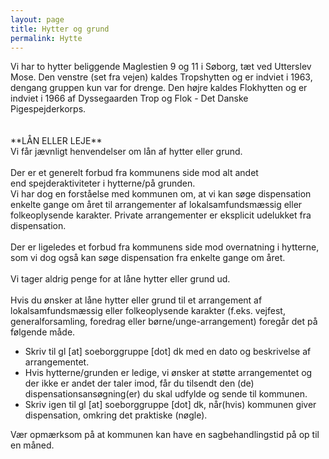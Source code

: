 ```yaml
---
layout: page
title: Hytter og grund
permalink: Hytte
---
```

<div>Vi har to hytter beliggende Maglestien 9 og 11 i Søborg, tæt ved Utterslev Mose. Den venstre (set fra vejen) kaldes Tropshytten og er indviet i 1963, dengang gruppen kun var for drenge. Den højre kaldes Flokhytten og er indviet i 1966 af Dyssegaarden Trop og Flok - Det Danske Pigespejderkorps.</div><div>&nbsp;</div><div>&nbsp;</div><div>**LÅN ELLER LEJE**</div><div>Vi får jævnligt henvendelser om lån af hytter eller grund.</div><div>&nbsp;</div><div>Der er et generelt forbud fra kommunens side&nbsp;mod alt andet end&nbsp;spejderaktiviteter i hytterne/på grunden.</div><div>Vi har dog en forståelse med kommunen om,&nbsp;at vi kan søge dispensation enkelte gange om året til arrangementer af lokalsamfundsmæssig eller folkeoplysende karakter. Private arrangementer er eksplicit udelukket fra dispensation.</div><div>&nbsp;</div><div>Der er ligeledes et forbud fra kommunens side mod overnatning i hytterne, som vi dog&nbsp;også&nbsp;kan søge dispensation fra enkelte gange om året.</div><div>&nbsp;</div><div>Vi tager aldrig penge for at låne hytter eller grund ud.</div><div>&nbsp;</div><div>Hvis du ønsker at låne hytter eller grund til et arrangement af lokalsamfundsmæssig eller folkeoplysende karakter (f.eks. vejfest, generalforsamling, foredrag eller børne/unge-arrangement) foregår det på følgende måde.</div><div><ul><li>Skriv til gl [at] soeborggruppe [dot] dk med en dato og beskrivelse af arrangementet.</li><li>Hvis hytterne/grunden er ledige, vi ønsker at støtte arrangementet og der ikke er andet der taler imod, får du tilsendt den (de) dispensationsansøgning(er) du skal udfylde og sende til kommunen.</li><li>Skriv igen til gl [at] soeborggruppe [dot] dk, når(hvis) kommunen giver dispensation, omkring det praktiske (nøgle).</li></ul>

Vær opmærksom på at kommunen kan have en sagbehandlingstid på op til en måned.

</div>